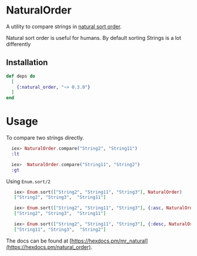 # NaturalOrder

A utility to compare strings in [natural sort order](https://en.wikipedia.org/wiki/Natural_sort_order).

Natural sort order is useful for humans. By default sorting Strings is a lot differently

## Installation

```elixir
def deps do
  [
    {:natural_order, "~> 0.3.0"}
  ]
end
```

# Usage

To compare two strings directly.

```elixir
  iex> NaturalOrder.compare("String2", "String11")
  :lt

  iex>  NaturalOrder.compare("String11", "String2")
  :gt
```

Using `Enum.sort/2`

```elixir
   iex> Enum.sort(["String2", "String11", "String3"], NaturalOrder)
   ["String2", "String3",  "String11"]

   iex> Enum.sort(["String2", "String11", "String3"], {:asc, NaturalOrder})
   ["String2", "String3",  "String11"]

   iex> Enum.sort(["String2", "String11", "String3"], {:desc, NaturalOrder})
   ["String11", "String3",  "String2"]
```


The docs can be found at [https://hexdocs.pm/mr_natural](https://hexdocs.pm/natural_order).


